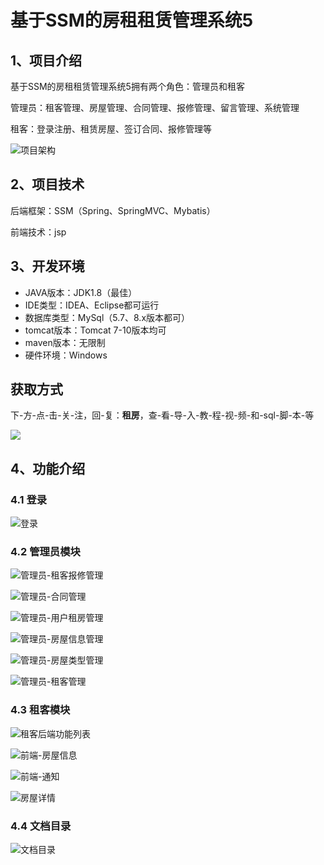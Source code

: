 # 基于SSM的房租租赁管理系统5



## 1、项目介绍

基于SSM的房租租赁管理系统5拥有两个角色：管理员和租客

管理员：租客管理、房屋管理、合同管理、报修管理、留言管理、系统管理

租客：登录注册、租赁房屋、签订合同、报修管理等

![项目架构](https://www.codeshop.fun/Typora-Images/202402031117846.jpg)

## 2、项目技术

后端框架：SSM（Spring、SpringMVC、Mybatis）

前端技术：jsp

## 3、开发环境

- JAVA版本：JDK1.8（最佳）
- IDE类型：IDEA、Eclipse都可运行
- 数据库类型：MySql（5.7、8.x版本都可） 
- tomcat版本：Tomcat 7-10版本均可
- maven版本：无限制
- 硬件环境：Windows

## 获取方式
下-方-点-击-关-注，回-复：**租房**，查-看-导-入-教-程-视-频-和-sql-脚-本-等

 ![](https://www.codeshop.fun/Typora-Images/202205281253739.png)
## 4、功能介绍

### 4.1 登录

![登录](https://www.codeshop.fun/Typora-Images/202402031117638.jpg)

### 4.2 管理员模块

![管理员-租客报修管理](https://www.codeshop.fun/Typora-Images/202402031118945.jpg)

![管理员-合同管理](https://www.codeshop.fun/Typora-Images/202402031118967.jpg)

![管理员-用户租房管理](https://www.codeshop.fun/Typora-Images/202402031118999.jpg)

![管理员-房屋信息管理](https://www.codeshop.fun/Typora-Images/202402031118073.jpg)

![管理员-房屋类型管理](https://www.codeshop.fun/Typora-Images/202402031118927.jpg)

![管理员-租客管理](https://www.codeshop.fun/Typora-Images/202402031118027.jpg)

### 4.3 租客模块

![租客后端功能列表](https://www.codeshop.fun/Typora-Images/202402031117446.jpg)

![前端-房屋信息](https://www.codeshop.fun/Typora-Images/202402031118392.jpg)

![前端-通知](https://www.codeshop.fun/Typora-Images/202402031118326.jpg)

![房屋详情](https://www.codeshop.fun/Typora-Images/202402031118287.jpg)

### 4.4 文档目录

![文档目录](https://www.codeshop.fun/Typora-Images/202402031117052.jpg)




